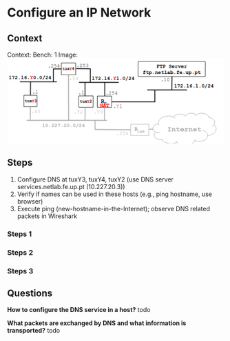 # Configure an IP Network

## Context
Context:
Bench: 1
Image:
![alt text](image-4.png)

## Steps
1. Configure DNS at tuxY3, tuxY4, tuxY2 (use DNS server services.netlab.fe.up.pt (10.227.20.3))
2. Verify if names can be used in these hosts (e.g., ping hostname, use browser)
3. Execute ping (new-hostname-in-the-Internet); observe DNS related packets in Wireshark



### Steps 1

### Steps 2

### Steps 3



## Questions

**How to configure the DNS service in a host?**
todo

**What packets are exchanged by DNS and what information is transported?**
todo
